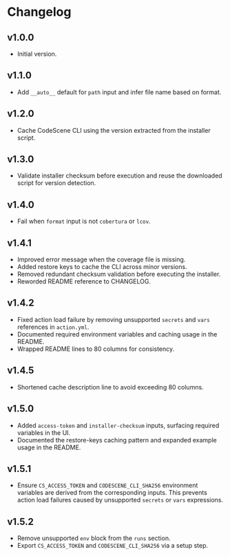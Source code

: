 # Changelog

## v1.0.0
- Initial version.

## v1.1.0
- Add `__auto__` default for `path` input and infer file name based on format.

## v1.2.0
- Cache CodeScene CLI using the version extracted from the installer script.

## v1.3.0
- Validate installer checksum before execution and reuse the downloaded script
  for version detection.

## v1.4.0
- Fail when `format` input is not `cobertura` or `lcov`.

## v1.4.1
- Improved error message when the coverage file is missing.
- Added restore keys to cache the CLI across minor versions.
- Removed redundant checksum validation before executing the installer.
- Reworded README reference to CHANGELOG.

## v1.4.2
- Fixed action load failure by removing unsupported `secrets` and `vars` references in `action.yml`.
- Documented required environment variables and caching usage in the README.
- Wrapped README lines to 80 columns for consistency.

## v1.4.5
- Shortened cache description line to avoid exceeding 80 columns.

## v1.5.0
- Added `access-token` and `installer-checksum` inputs, surfacing required
  variables in the UI.
- Documented the restore-keys caching pattern and expanded example usage in the
  README.

## v1.5.1
- Ensure `CS_ACCESS_TOKEN` and `CODESCENE_CLI_SHA256` environment variables are
  derived from the corresponding inputs. This prevents action load failures
  caused by unsupported `secrets` or `vars` expressions.

## v1.5.2
- Remove unsupported `env` block from the `runs` section.
- Export `CS_ACCESS_TOKEN` and `CODESCENE_CLI_SHA256` via a setup step.
